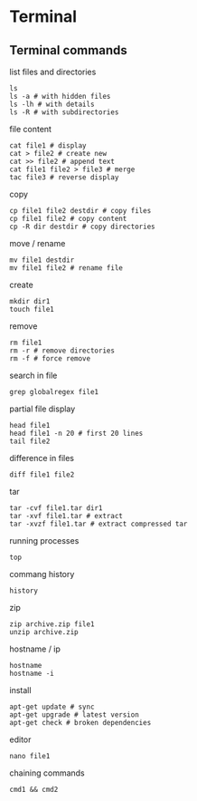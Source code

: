 # Terminal
## Terminal commands
list files and directories
```
ls
ls -a # with hidden files
ls -lh # with details
ls -R # with subdirectories
```
file content
```
cat file1 # display
cat > file2 # create new
cat >> file2 # append text
cat file1 file2 > file3 # merge
tac file3 # reverse display
```
copy
```
cp file1 file2 destdir # copy files
cp file1 file2 # copy content
cp -R dir destdir # copy directories
```
move / rename
```
mv file1 destdir
mv file1 file2 # rename file
```
create
```
mkdir dir1
touch file1
```
remove
```
rm file1
rm -r # remove directories
rm -f # force remove
```
search in file
```
grep globalregex file1
```
partial file display
```
head file1
head file1 -n 20 # first 20 lines
tail file2
```
difference in files
```
diff file1 file2
```
tar
```
tar -cvf file1.tar dir1
tar -xvf file1.tar # extract
tar -xvzf file1.tar # extract compressed tar
```
running processes
```
top
```
commang history
```
history
```
zip
```
zip archive.zip file1
unzip archive.zip
```
hostname / ip
```
hostname
hostname -i
```
install
```
apt-get update # sync
apt-get upgrade # latest version
apt-get check # broken dependencies
```
editor
```
nano file1
```
chaining commands
```
cmd1 && cmd2
```
